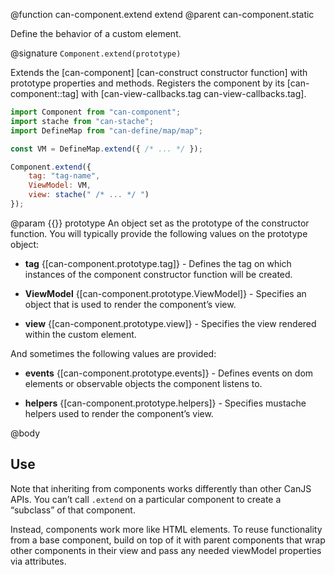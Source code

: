 @function can-component.extend extend
@parent can-component.static

Define the behavior of a custom element.

@signature `Component.extend(prototype)`

Extends the [can-component] [can-construct constructor function] with prototype
properties and methods.  Registers the component by its [can-component::tag] with
[can-view-callbacks.tag can-view-callbacks.tag].

```js
import Component from "can-component";
import stache from "can-stache";
import DefineMap from "can-define/map/map";

const VM = DefineMap.extend({ /* ... */ });

Component.extend({
	tag: "tag-name",
	ViewModel: VM,
	view: stache(" /* ... */ ")
});
```

@param {{}} prototype An object set as the prototype of the
constructor function. You will typically provide the following values
on the prototype object:

  - __tag__ {[can-component.prototype.tag]} - Defines the
  tag on which instances of the component constructor function will be
  created.

  - __ViewModel__ {[can-component.prototype.ViewModel]} - Specifies an object
  that is used to render the component’s view.

  - __view__ {[can-component.prototype.view]} - Specifies the view
  rendered within the custom element.

And sometimes the following values are provided:

  - __events__ {[can-component.prototype.events]} - Defines events on
  dom elements or observable objects the component listens to.

  - __helpers__ {[can-component.prototype.helpers]} - Specifies mustache helpers
  used to render the component’s view.



@body


## Use

Note that inheriting from components works differently than other CanJS APIs. You can’t call `.extend` on a particular component to create a “subclass” of that component.

Instead, components work more like HTML elements. To reuse functionality from a base component, build on top of it with parent components that wrap other components in their view and pass any needed viewModel properties via attributes.
